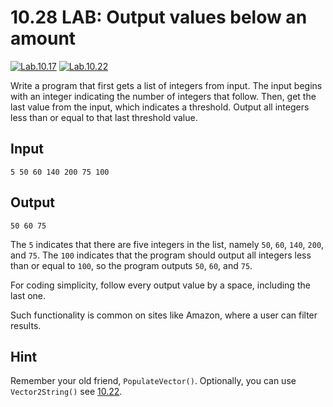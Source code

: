 # 10.28 LAB: Output values below an amount
[![Lab.10.17]][10.17] [![Lab.10.22]][10.22]

Write a program that first gets a list of integers from input.
The input begins with an integer indicating the number of integers that follow.
Then, get the last value from the input, which indicates a threshold.
Output all integers less than or equal to that last threshold value.

## Input
```
5 50 60 140 200 75 100
```

## Output
```
50 60 75
```

The `5` indicates that there are five integers in the list,
namely `50`, `60`, `140`, `200`, and `75`.
The `100` indicates that the program should output all integers less
than or equal to `100`, so the program outputs `50`, `60`, and `75`.

For coding simplicity, follow every output value by a space,
including the last one.

Such functionality is common on sites like Amazon,
where a user can filter results.

## Hint
Remember your old friend, `PopulateVector()`.
Optionally, you can use `Vector2String()` see [10.22].

[Lab.10.17]: https://flat.badgen.net/badge/Hint/10.17/blue
[Lab.10.22]: https://flat.badgen.net/badge/Hint/10.22/blue
[10.22]: ../../10-arrays-and-vectors/10.22-optional-adjust-list-by-normalizing
[10.17]: ../../10-arrays-and-vectors/10.17-optional-two-smallest-numbers